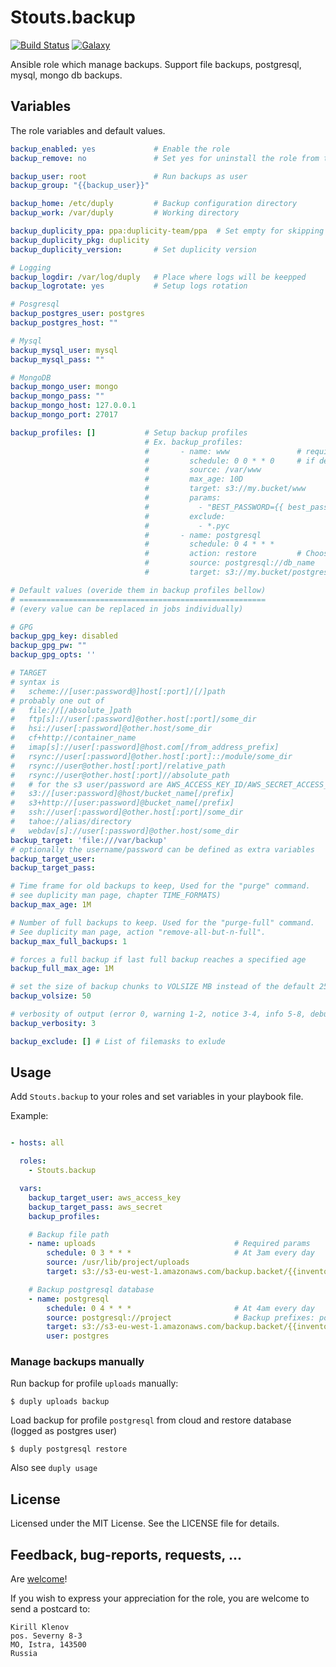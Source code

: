 Stouts.backup
=============

[![Build Status](http://img.shields.io/travis/Stouts/Stouts.backup.svg?style=flat-square)](https://travis-ci.org/Stouts/Stouts.backup)
[![Galaxy](http://img.shields.io/badge/galaxy-Stouts.backup-blue.svg?style=flat-square)](https://galaxy.ansible.com/list#/roles/945)

Ansible role which manage backups. Support file backups, postgresql, mysql, mongo db backups.


## Variables

The role variables and default values.

```yaml
backup_enabled: yes             # Enable the role
backup_remove: no               # Set yes for uninstall the role from target system

backup_user: root               # Run backups as user
backup_group: "{{backup_user}}"

backup_home: /etc/duply         # Backup configuration directory
backup_work: /var/duply         # Working directory

backup_duplicity_ppa: ppa:duplicity-team/ppa  # Set empty for skipping PPA addition
backup_duplicity_pkg: duplicity
backup_duplicity_version:       # Set duplicity version

# Logging
backup_logdir: /var/log/duply   # Place where logs will be keepped
backup_logrotate: yes           # Setup logs rotation

# Posgresql
backup_postgres_user: postgres
backup_postgres_host: ""

# Mysql
backup_mysql_user: mysql
backup_mysql_pass: ""

# MongoDB
backup_mongo_user: mongo
backup_mongo_pass: ""
backup_mongo_host: 127.0.0.1
backup_mongo_port: 27017

backup_profiles: []           # Setup backup profiles
                              # Ex. backup_profiles:
                              #       - name: www               # required param
                              #         schedule: 0 0 * * 0     # if defined enabled cronjob
                              #         source: /var/www
                              #         max_age: 10D
                              #         target: s3://my.bucket/www
                              #         params:
                              #           - "BEST_PASSWORD={{ best_password }}"
                              #         exclude:
                              #           - *.pyc
                              #       - name: postgresql
                              #         schedule: 0 4 * * *
                              #         action: restore         # Choose action: backup/restore (default is backup)
                              #         source: postgresql://db_name
                              #         target: s3://my.bucket/postgresql

# Default values (overide them in backup profiles bellow) 
# =======================================================
# (every value can be replaced in jobs individually)

# GPG
backup_gpg_key: disabled
backup_gpg_pw: ""
backup_gpg_opts: ''

# TARGET
# syntax is
#   scheme://[user:password@]host[:port]/[/]path
# probably one out of
#   file://[/absolute_]path
#   ftp[s]://user[:password]@other.host[:port]/some_dir
#   hsi://user[:password]@other.host/some_dir
#   cf+http://container_name
#   imap[s]://user[:password]@host.com[/from_address_prefix]
#   rsync://user[:password]@other.host[:port]::/module/some_dir
#   rsync://user@other.host[:port]/relative_path
#   rsync://user@other.host[:port]//absolute_path
#   # for the s3 user/password are AWS_ACCESS_KEY_ID/AWS_SECRET_ACCESS_KEY
#   s3://[user:password]@host/bucket_name[/prefix]
#   s3+http://[user:password]@bucket_name[/prefix]
#   ssh://user[:password]@other.host[:port]/some_dir
#   tahoe://alias/directory
#   webdav[s]://user[:password]@other.host/some_dir
backup_target: 'file:///var/backup'
# optionally the username/password can be defined as extra variables
backup_target_user:
backup_target_pass:

# Time frame for old backups to keep, Used for the "purge" command.  
# see duplicity man page, chapter TIME_FORMATS)
backup_max_age: 1M

# Number of full backups to keep. Used for the "purge-full" command. 
# See duplicity man page, action "remove-all-but-n-full".
backup_max_full_backups: 1

# forces a full backup if last full backup reaches a specified age
backup_full_max_age: 1M

# set the size of backup chunks to VOLSIZE MB instead of the default 25MB.
backup_volsize: 50

# verbosity of output (error 0, warning 1-2, notice 3-4, info 5-8, debug 9)
backup_verbosity: 3

backup_exclude: [] # List of filemasks to exlude
```

## Usage

Add `Stouts.backup` to your roles and set variables in your playbook file.

Example:

```yaml

- hosts: all

  roles:
    - Stouts.backup

  vars:
    backup_target_user: aws_access_key
    backup_target_pass: aws_secret
    backup_profiles:

    # Backup file path
    - name: uploads                               # Required params
        schedule: 0 3 * * *                       # At 3am every day
        source: /usr/lib/project/uploads
        target: s3://s3-eu-west-1.amazonaws.com/backup.backet/{{inventory_hostname}}/uploads

    # Backup postgresql database
    - name: postgresql
        schedule: 0 4 * * *                       # At 4am every day
        source: postgresql://project              # Backup prefixes: postgresql://, maysql://, mongo://
        target: s3://s3-eu-west-1.amazonaws.com/backup.backet/{{inventory_hostname}}/postgresql
        user: postgres

```

### Manage backups manually

Run backup for profile `uploads` manually:

    $ duply uploads backup

Load backup for profile `postgresql` from cloud and restore database (logged as postgres user)

    $ duply postgresql restore

Also see `duply usage`


## License

Licensed under the MIT License. See the LICENSE file for details.

## Feedback, bug-reports, requests, ...

Are [welcome](https://github.com/Stouts/Stouts.backup/issues)!

If you wish to express your appreciation for the role, you are welcome to send
a postcard to:

    Kirill Klenov
    pos. Severny 8-3
    MO, Istra, 143500
    Russia
